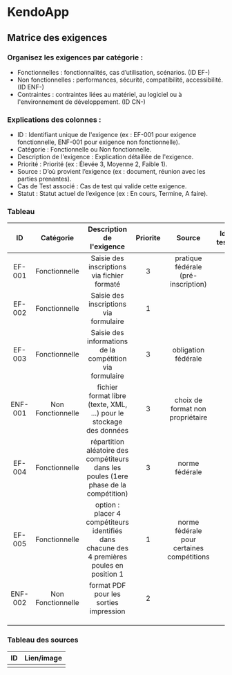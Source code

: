 # KendoApp

## Matrice des exigences

### Organisez les exigences par catégorie :
- Fonctionnelles : fonctionnalités, cas d’utilisation, scénarios. (ID EF-)
- Non fonctionnelles : performances, sécurité, compatibilité, accessibilité. (ID ENF-)
- Contraintes : contraintes liées au matériel, au logiciel ou à l'environnement de développement. (ID CN-)

### Explications des colonnes :
- ID : Identifiant unique de l'exigence (ex : EF-001 pour exigence fonctionnelle, ENF-001 pour exigence non fonctionnelle).
- Catégorie : Fonctionnelle ou Non fonctionnelle.
- Description de l'exigence : Explication détaillée de l'exigence.
- Priorité : Priorité (ex : Élevée 3, Moyenne 2, Faible 1).
- Source : D’où provient l’exigence (ex : document, réunion avec les parties prenantes).
- Cas de Test associé : Cas de test qui valide cette exigence.
- Statut : Statut actuel de l’exigence (ex : En cours, Termine, A faire).

### Tableau

|ID|Catégorie|Description de l'exigence|Priorite|Source|Id test|Statut
|:-----:|:-----:|:-----:|:-----:|:-----:|:-----:|:-----:|
|EF-001|Fonctionnelle|Saisie des inscriptions via fichier formaté|3|pratique fédérale (pré-inscription)||A faire|
|EF-002|Fonctionnelle|Saisie des inscriptions via formulaire|1|||A faire|
|EF-003|Fonctionnelle|Saisie des informations de la compétition via formulaire|3|obligation fédérale||A faire|
|ENF-001|Non Fonctionnelle|fichier format libre (texte, XML, ...) pour le stockage des données|3|choix de format non propriétaire||A faire|
|EF-004|Fonctionnelle|répartition aléatoire des compétiteurs dans les poules (1ere phase de la compétition)|3|norme fédérale||A faire|
|EF-005|Fonctionnelle|option : placer 4 compétiteurs identifiés dans chacune des 4 premières poules en position 1|1|norme fédérale pour certaines compétitions||A faire|
|ENF-002|Non Fonctionnelle|format PDF pour les sorties impression|2|||A faire|
||||||||
||||||||
||||||||

### Tableau des sources

|ID|Lien/image|
|:-----:|:-----|
|||
